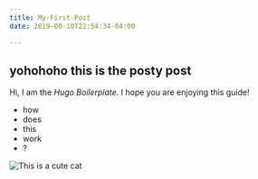 ```yaml
---
title: My-First-Post
date: 2019-08-10T22:54:34-04:00

---
```

## yohohoho this is the posty post

Hi, I am the _Hugo Boilerplate_. I hope you are enjoying this guide!

* how 
* does
* this
* work
* ?

![This is a cute cat](/uploads/2019/08/12/IMG_5999.jpg)